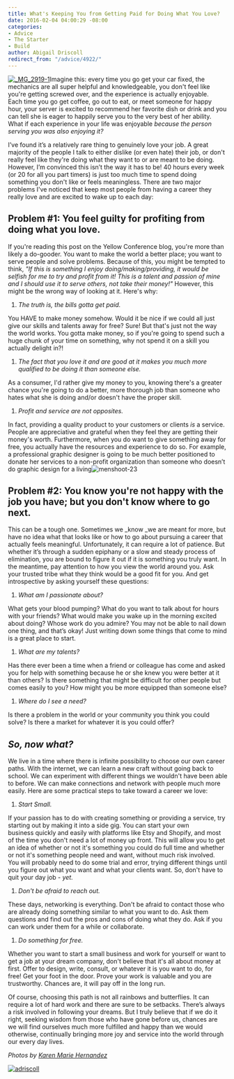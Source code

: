 ```yaml
---
title: What's Keeping You from Getting Paid for Doing What You Love?
date: 2016-02-04 04:00:29 -08:00
categories:
- Advice
- The Starter
- Build
author: Abigail Driscoll
redirect_from: "/advice/4922/"
---
```


[![_MG_2919-1](https://yellow-blog-images.imgix.net/2016/01/MG_2919-1.jpg)](https://yellow-blog-images.imgix.net/2016/01/MG_2919-1.jpg)Imagine this: every time you go get your car fixed, the mechanics are all super helpful and knowledgeable, you don't feel like you're getting screwed over, and the experience is actually enjoyable. Each time you go get coffee, go out to eat, or meet someone for happy hour, your server is excited to recommend her favorite dish or drink and you can tell she is eager to happily serve you to the very best of her ability. What if each experience in your life was enjoyable _because the person serving you was also enjoying it?_

I’ve found it’s a relatively rare thing to genuinely love your job. A great majority of the people I talk to either dislike (or even hate) their job, or don't really feel like they're doing what they want to or are meant to be doing. However, I’m convinced this isn’t the way it has to be! 40 hours every week (or 20 for all you part timers) is just too much time to spend doing something you don't like or feels meaningless. There are two major problems I've noticed that keep most people from having a career they really love and are excited to wake up to each day:

## **Problem #1: You feel guilty for profiting from doing what you love.**

If you're reading this post on the Yellow Conference blog, you're more than likely a do-gooder. You want to make the world a better place; you want to serve people and solve problems. Because of this, you might be tempted to think, _"If this is something I enjoy doing/making/providing, it would be selfish for me to try and profit from it! This is a talent and passion of mine and I should use it to serve others, not take their money!"_ However, this might be the wrong way of looking at it. Here's why:

1.  _The truth is, the bills gotta get paid._

You HAVE to make money somehow. Would it be nice if we could all just give our skills and talents away for free? Sure! But that's just not the way the world works. You gotta make money, so if you're going to spend such a huge chunk of your time on something, why not spend it on a skill you actually delight in?!

1.  _The fact that you love it and are good at it makes you much more qualified to be doing it than someone else._

As a consumer, I'd rather give my money to you, knowing there's a greater chance you're going to do a better, more thorough job than someone who hates what she is doing and/or doesn't have the proper skill.

1.  _Profit and service are not opposites._

In fact, providing a quality product to your customers or clients _is_ a service. People are appreciative and grateful when they feel they are getting their money's worth. Furthermore, when you do want to give something away for free, you actually have the resources and experience to do so. For example, a professional graphic designer is going to be much better positioned to donate her services to a non-profit organization than someone who doesn’t do graphic design for a living![![menshoot-23](https://yellow-blog-images.imgix.net/2016/01/menshoot-23.jpg)](https://yellow-blog-images.imgix.net/2016/01/menshoot-23.jpg)

## **Problem #2: You know you're not happy with the job you have; but you don't know where to go next.**

This can be a tough one. Sometimes we _know _we are meant for more, but have no idea what that looks like or how to go about pursuing a career that actually feels meaningful. Unfortunately, it can require a lot of patience. But whether it’s through a sudden epiphany or a slow and steady process of elimination, you are bound to figure it out if it is something you truly want. In the meantime, pay attention to how you view the world around you. Ask your trusted tribe what they think would be a good fit for you. And get introspective by asking yourself these questions:

1.  _What am I passionate about?_

What gets your blood pumping? What do you want to talk about for hours with your friends? What would make you wake up in the morning excited about doing? Whose work do you admire? You may not be able to nail down one thing, and that’s okay! Just writing down some things that come to mind is a great place to start.

1.  _What are my talents?_

Has there ever been a time when a friend or colleague has come and asked you for help with something because he or she knew you were better at it than others? Is there something that might be difficult for other people but comes easily to you? How might you be more equipped than someone else?

1.  _Where do I see a need?_

Is there a problem in the world or your community you think you could solve? Is there a market for whatever it is you could offer?

## _**So, now what?**_

We live in a time where there is infinite possibility to choose our own career paths. With the internet, we can learn a new craft without going back to school. We can experiment with different things we wouldn't have been able to before. We can make connections and network with people much more easily. Here are some practical steps to take toward a career we love:

1.  _Start Small._

If your passion has to do with creating something or providing a service, try starting out by making it into a side gig. You can start your own business quickly and easily with platforms like Etsy and Shopify, and most of the time you don't need a lot of money up front. This will allow you to get an idea of whether or not it's something you could do full time and whether or not it's something people need and want, without much risk involved. You will probably need to do some trial and error, trying different things until you figure out what you want and what your clients want. So, don't have to quit your day job - _yet._

1.  _Don't be afraid to reach out._

These days, networking is everything. Don't be afraid to contact those who are already doing something similar to what you want to do. Ask them questions and find out the pros and cons of doing what they do. Ask if you can work under them for a while or collaborate.

1.  _Do something for free._

Whether you want to start a small business and work for yourself or want to get a job at your dream company, don't believe that it's all about money at first. Offer to design, write, consult, or whatever it is you want to do, for free! Get your foot in the door. Prove your work is valuable and you are trustworthy. Chances are, it will pay off in the long run.

Of course, choosing this path is not all rainbows and butterflies. It can require a lot of hard work and there are sure to be setbacks. There’s always a risk involved in following your dreams. But I truly believe that if we do it right, seeking wisdom from those who have gone before us, chances are we will find ourselves much more fulfilled and happy than we would otherwise, continually bringing more joy and service into the world through our every day lives.

_Photos by [Karen Marie Hernandez](http://www.karenmariehernandez.com/)_

[![adriscoll](https://yellow-blog-images.imgix.net/2016/01/adriscoll.jpg)](http://www.ritesofasylum.com/)
